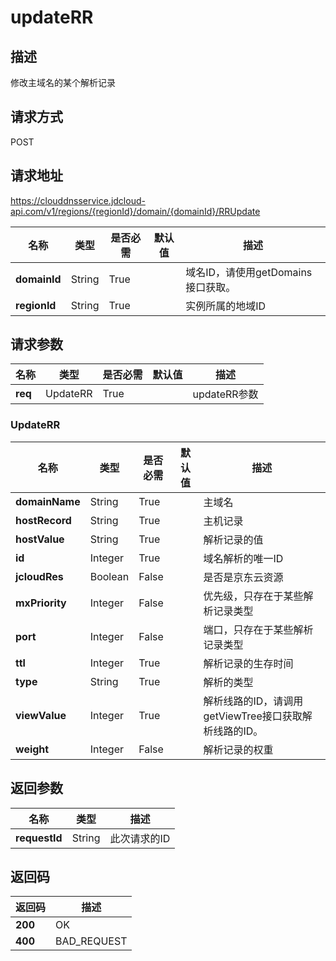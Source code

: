 # updateRR


## 描述
修改主域名的某个解析记录

## 请求方式
POST

## 请求地址
https://clouddnsservice.jdcloud-api.com/v1/regions/{regionId}/domain/{domainId}/RRUpdate

|名称|类型|是否必需|默认值|描述|
|---|---|---|---|---|
|**domainId**|String|True| |域名ID，请使用getDomains接口获取。|
|**regionId**|String|True| |实例所属的地域ID|

## 请求参数
|名称|类型|是否必需|默认值|描述|
|---|---|---|---|---|
|**req**|UpdateRR|True| |updateRR参数|

### UpdateRR
|名称|类型|是否必需|默认值|描述|
|---|---|---|---|---|
|**domainName**|String|True| |主域名|
|**hostRecord**|String|True| |主机记录|
|**hostValue**|String|True| |解析记录的值|
|**id**|Integer|True| |域名解析的唯一ID|
|**jcloudRes**|Boolean|False| |是否是京东云资源|
|**mxPriority**|Integer|False| |优先级，只存在于某些解析记录类型|
|**port**|Integer|False| |端口，只存在于某些解析记录类型|
|**ttl**|Integer|True| |解析记录的生存时间|
|**type**|String|True| |解析的类型|
|**viewValue**|Integer|True| |解析线路的ID，请调用getViewTree接口获取解析线路的ID。|
|**weight**|Integer|False| |解析记录的权重|

## 返回参数
|名称|类型|描述|
|---|---|---|
|**requestId**|String|此次请求的ID|


## 返回码
|返回码|描述|
|---|---|
|**200**|OK|
|**400**|BAD_REQUEST|
